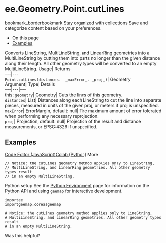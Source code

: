  
#  ee.Geometry.Point.cutLines 
bookmark_borderbookmark Stay organized with collections  Save and categorize content based on your preferences.
  * On this page
  * [Examples](https://developers.google.com/earth-engine/apidocs/ee-geometry-point-cutlines#examples)


Converts LineString, MultiLineString, and LinearRing geometries into a MultiLineString by cutting them into parts no longer than the given distance along their length. All other geometry types will be converted to an empty MultiLineString. 
Usage| Returns  
---|---  
`Point.cutLines(distances,  _maxError_, _proj_)`| Geometry  
Argument| Type| Details  
---|---|---  
this: `geometry`| Geometry| Cuts the lines of this geometry.  
`distances`| List| Distances along each LineString to cut the line into separate pieces, measured in units of the given proj, or meters if proj is unspecified.  
`maxError`| ErrorMargin, default: null| The maximum amount of error tolerated when performing any necessary reprojection.  
`proj`| Projection, default: null| Projection of the result and distance measurements, or EPSG:4326 if unspecified.  
## Examples
[Code Editor (JavaScript)](https://developers.google.com/earth-engine/apidocs/ee-geometry-point-cutlines#code-editor-javascript-sample)[Colab (Python)](https://developers.google.com/earth-engine/apidocs/ee-geometry-point-cutlines#colab-python-sample) More
```
// Notice: the cutLines geometry method applies only to LineString,
// MultiLineString, and LinearRing geometries. All other geometry types result
// in an empty MultiLineString.
```
Python setup
See the [ Python Environment](https://developers.google.com/earth-engine/guides/python_install) page for information on the Python API and using `geemap` for interactive development.
```
importee
importgeemap.coreasgeemap
```
```
# Notice: the cutLines geometry method applies only to LineString,
# MultiLineString, and LinearRing geometries. All other geometry types result
# in an empty MultiLineString.
```

Was this helpful?
